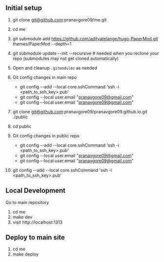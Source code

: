
## Initial setup
1. git clone git@github.com:pranavgore09/me.git
2. cd me
3. git submodule add https://github.com/adityatelange/hugo-PaperMod.git themes/PaperMod --depth=1
4. git submodule update --init --recursive # needed when you reclone your repo (submodules may not get cloned automatically)
5. Open and cleanup `.gitmodules` as needed
6. Git config changes in main repo
    - git config --add --local core.sshCommand 'ssh -i <path_to_ssh_key>.pub'
    - git config --local user.email "pranavgore09@gmail.com"
    - git config --local user.email "pranavgore09@gmail.com"
7. git clone git@github.com:pranavgore09/pranavgore09.github.io.git ./public
8. cd public
9. Git config changes in public repo
    - git config --add --local core.sshCommand 'ssh -i <path_to_ssh_key>.pub'
    - git config --local user.email "pranavgore09@gmail.com"
    - git config --local user.email "pranavgore09@gmail.com"

10. git config --add --local core.sshCommand 'ssh -i <path_to_ssh_key>.pub'

## Local Development
Go to main repository
1. cd me
2. make dev
3. visit http://localhost:1313

## Deploy to main site
1. cd me
2. make deploy


